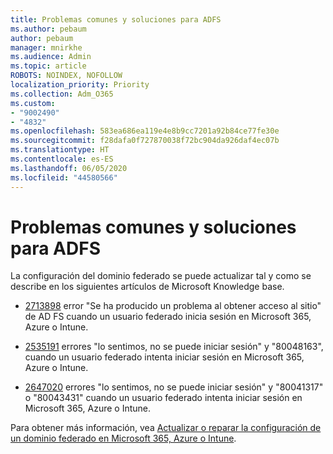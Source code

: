 ```yaml
---
title: Problemas comunes y soluciones para ADFS
ms.author: pebaum
author: pebaum
manager: mnirkhe
ms.audience: Admin
ms.topic: article
ROBOTS: NOINDEX, NOFOLLOW
localization_priority: Priority
ms.collection: Adm_O365
ms.custom:
- "9002490"
- "4832"
ms.openlocfilehash: 583ea686ea119e4e8b9cc7201a92b84ce77fe30e
ms.sourcegitcommit: f28dafa0f727870038f72bc904da926daf4ec07b
ms.translationtype: HT
ms.contentlocale: es-ES
ms.lasthandoff: 06/05/2020
ms.locfileid: "44580566"
---
```

# <a name="common-issues-and-resolutions-for-adfs"></a>Problemas comunes y soluciones para ADFS

La configuración del dominio federado se puede actualizar tal y como se describe en los siguientes artículos de Microsoft Knowledge base.

- [2713898](https://support.microsoft.com/help/2713898) error  "Se ha producido un problema al obtener acceso al sitio" de AD FS cuando un usuario federado inicia sesión en Microsoft 365, Azure o Intune.

- [2535191](https://support.microsoft.com/help/2535191) errores "lo sentimos, no se puede iniciar sesión" y "80048163", cuando un usuario federado intenta iniciar sesión en Microsoft 365, Azure o Intune.

- [2647020](https://support.microsoft.com/help/2647020) errores "lo sentimos, no se puede iniciar sesión" y "80041317" o "80043431" cuando un usuario federado intenta iniciar sesión en Microsoft 365, Azure o Intune.

Para obtener más información, vea [Actualizar o reparar la configuración de un dominio federado en Microsoft 365, Azure o Intune](https://docs.microsoft.com/office365/troubleshoot/active-directory/update-federated-domain-office-365).

